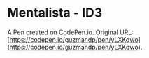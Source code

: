 # Mentalista - ID3

A Pen created on CodePen.io. Original URL: [https://codepen.io/guzmandp/pen/yLXKqwo](https://codepen.io/guzmandp/pen/yLXKqwo).


